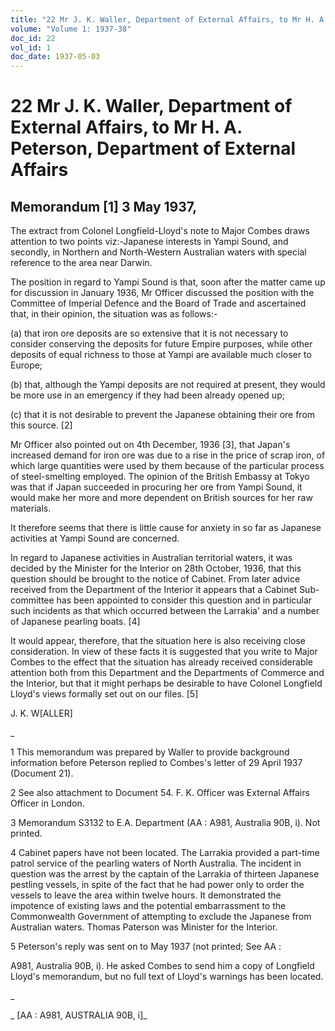 ```yaml
---
title: "22 Mr J. K. Waller, Department of External Affairs, to Mr H. A. Peterson, Department of External Affairs"
volume: "Volume 1: 1937-38"
doc_id: 22
vol_id: 1
doc_date: 1937-05-03
---
```


# 22 Mr J. K. Waller, Department of External Affairs, to Mr H. A. Peterson, Department of External Affairs

## Memorandum [1] 3 May 1937,

The extract from Colonel Longfield-Lloyd's note to Major Combes draws attention to two points viz:-Japanese interests in Yampi Sound, and secondly, in Northern and North-Western Australian waters with special reference to the area near Darwin.

The position in regard to Yampi Sound is that, soon after the matter came up for discussion in January 1936, Mr Officer discussed the position with the Committee of Imperial Defence and the Board of Trade and ascertained that, in their opinion, the situation was as follows:-

(a) that iron ore deposits are so extensive that it is not necessary to consider conserving the deposits for future Empire purposes, while other deposits of equal richness to those at Yampi are available much closer to Europe;

(b) that, although the Yampi deposits are not required at present, they would be more use in an emergency if they had been already opened up;

(c) that it is not desirable to prevent the Japanese obtaining their ore from this source. [2]

Mr Officer also pointed out on 4th December, 1936 [3], that Japan's increased demand for iron ore was due to a rise in the price of scrap iron, of which large quantities were used by them because of the particular process of steel-smelting employed. The opinion of the British Embassy at Tokyo was that if Japan succeeded in procuring her ore from Yampi Sound, it would make her more and more dependent on British sources for her raw materials.

It therefore seems that there is little cause for anxiety in so far as Japanese activities at Yampi Sound are concerned.

In regard to Japanese activities in Australian territorial waters, it was decided by the Minister for the Interior on 28th October, 1936, that this question should be brought to the notice of Cabinet. From later advice received from the Department of the Interior it appears that a Cabinet Sub-committee has been appointed to consider this question and in particular such incidents as that which occurred between the Larrakia' and a number of Japanese pearling boats. [4]

It would appear, therefore, that the situation here is also receiving close consideration. In view of these facts it is suggested that you write to Major Combes to the effect that the situation has already received considerable attention both from this Department and the Departments of Commerce and the Interior, but that it might perhaps be desirable to have Colonel Longfield Lloyd's views formally set out on our files. [5]

J. K. W[ALLER]

_

1 This memorandum was prepared by Waller to provide background information before Peterson replied to Combes's letter of 29 April 1937 (Document 21).

2 See also attachment to Document 54. F. K. Officer was External Affairs Officer in London.

3 Memorandum S3132 to E.A. Department (AA : A981, Australia 90B, i). Not printed.

4 Cabinet papers have not been located. The Larrakia provided a part-time patrol service of the pearling waters of North Australia. The incident in question was the arrest by the captain of the Larrakia of thirteen Japanese pestling vessels, in spite of the fact that he had power only to order the vessels to leave the area within twelve hours. It demonstrated the impotence of existing laws and the potential embarrassment to the Commonwealth Government of attempting to exclude the Japanese from Australian waters. Thomas Paterson was Minister for the Interior.

5 Peterson's reply was sent on to May 1937 (not printed; See AA :

A981, Australia 90B, i). He asked Combes to send him a copy of Longfield Lloyd's memorandum, but no full text of Lloyd's warnings has been located.

_

_ [AA : A981, AUSTRALIA 90B, i]_
